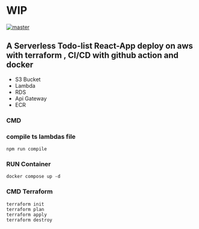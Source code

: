 # WIP
[![master](https://github.com/Adrien35240/serverless-todo-list/actions/workflows/main.yml/badge.svg?branch=master)](https://github.com/Adrien35240/serverless-todo-list/actions/workflows/main.yml)
## A Serverless Todo-list React-App deploy on aws with terraform , CI/CD with github action and docker
 - S3 Bucket
 - Lambda
 - RDS
 - Api Gateway
 - ECR 
 
 
### CMD
### compile ts lambdas file
    npm run compile
### RUN Container
    docker compose up -d
### CMD Terraform
    terraform init
    terraform plan
    terraform apply
    terraform destroy